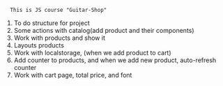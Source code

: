       This is JS course "Guitar-Shop"

1. To do structure for project
2. Some actions with catalog(add product and their components)
3. Work with products and show it
4. Layouts products
5. Work with localstorage, (when we add product to cart)
6. Add counter to products, and when we add new product, auto-refresh counter
7. Work with cart page, total price, and font
